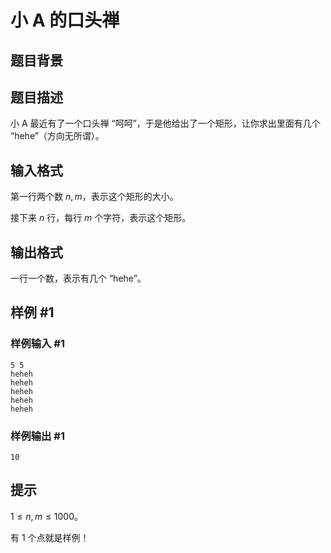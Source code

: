 # 小 A 的口头禅

## 题目背景



## 题目描述

小 A 最近有了一个口头禅 “呵呵”，于是他给出了一个矩形，让你求出里面有几个 “hehe”（方向无所谓）。


## 输入格式

第一行两个数 $n, m$，表示这个矩形的大小。

接下来 $n$ 行，每行 $m$ 个字符，表示这个矩形。


## 输出格式

一行一个数，表示有几个 “hehe”。


## 样例 #1

### 样例输入 #1
```
5 5
heheh
heheh
heheh
heheh
heheh
```

### 样例输出 #1

```
10
```

## 提示

$1 \leq n,m \leq1000$。

有 1 个点就是样例！

